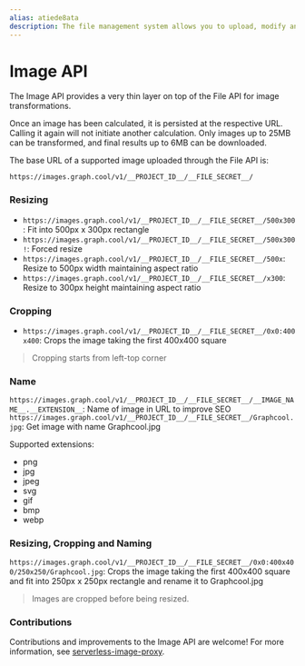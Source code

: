 ```yaml
---
alias: atiede8ata
description: The file management system allows you to upload, modify and delete files with the GraphQL APIs. Files will be directly available in your backend.
---
```


# Image API

The Image API provides a very thin layer on top of the File API for image transformations.

Once an image has been calculated, it is persisted at the respective URL. Calling it again will not initiate another calculation. Only images up to 25MB can be transformed, and final results up to 6MB can be downloaded.

The base URL of a supported image uploaded through the File API is:

```
https://images.graph.cool/v1/__PROJECT_ID__/__FILE_SECRET__/
```

### Resizing

* `https://images.graph.cool/v1/__PROJECT_ID__/__FILE_SECRET__/500x300`: Fit into 500px x 300px rectangle
* `https://images.graph.cool/v1/__PROJECT_ID__/__FILE_SECRET__/500x300!`: Forced resize
* `https://images.graph.cool/v1/__PROJECT_ID__/__FILE_SECRET__/500x`: Resize to 500px width maintaining aspect ratio
* `https://images.graph.cool/v1/__PROJECT_ID__/__FILE_SECRET__/x300`: Resize to 300px height maintaining aspect ratio

### Cropping

* `https://images.graph.cool/v1/__PROJECT_ID__/__FILE_SECRET__/0x0:400x400`: Crops the image taking the first 400x400 square

> Cropping starts from left-top corner

### Name

`https://images.graph.cool/v1/__PROJECT_ID__/__FILE_SECRET__/__IMAGE_NAME__.__EXTENSION__`: Name of image in URL to improve SEO
`https://images.graph.cool/v1/__PROJECT_ID__/__FILE_SECRET__/Graphcool.jpg`: Get image with name Graphcool.jpg 

Supported extensions: 

* png
* jpg
* jpeg
* svg
* gif
* bmp
* webp

### Resizing, Cropping and Naming

`https://images.graph.cool/v1/__PROJECT_ID__/__FILE_SECRET__/0x0:400x400/250x250/Graphcool.jpg`: Crops the image taking the first 400x400 square and fit into 250px x 250px rectangle and rename it to Graphcool.jpg

> Images are cropped before being resized.

### Contributions

Contributions and improvements to the Image API are welcome! For more information, see [serverless-image-proxy](https://github.com/graphcool/serverless-image-proxy).
